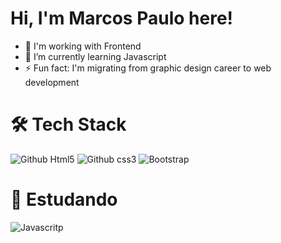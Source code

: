 # Hi, I'm Marcos Paulo here!
- 🔭 I'm working with Frontend
- 🌱 I’m currently learning Javascript
- ⚡ Fun fact: I'm migrating from graphic design career to web development
<!-- 
I'm 32 years old and I entered the tech world in 2021. I'm learning web development (Front-end), and I'm already starting to work. My current skills are: HTML5 and CSS3, BOOTSTRAP 5, and studying JAVASCRIPT. -->

# 🛠  Tech Stack
![Github Html5](https://img.shields.io/badge/HTML5-E34F26?style=for-the-badge&logo=html5&logoColor=white)
![Github css3](https://img.shields.io/badge/CSS3-1572B6?style=for-the-badge&logo=css3&logoColor=white)
![Bootstrap](https://img.shields.io/badge/Bootstrap-563D7C?style=for-the-badge&logo=bootstrap&logoColor=white)
# :rocket: Estudando
![Javascritp](https://img.shields.io/badge/JavaScript-F7DF1E?style=for-the-badge&logo=javascript&logoColor=black)





<!-- 
**mpdevtech/mpdevtech** is a ✨ _special_ ✨ repository because its `README.md` (this file) appears on your GitHub profile.

Here are some ideas to get you started:

- 🔭 I’m currently working on ...
- 🌱 I’m currently learning ...
- 👯 I’m looking to collaborate on ...
- 🤔 I’m looking for help with ...
- 💬 Ask me about ...
- 📫 How to reach me: ...
- 😄 Pronouns: ...
- ⚡ Fun fact: ...
 -->
